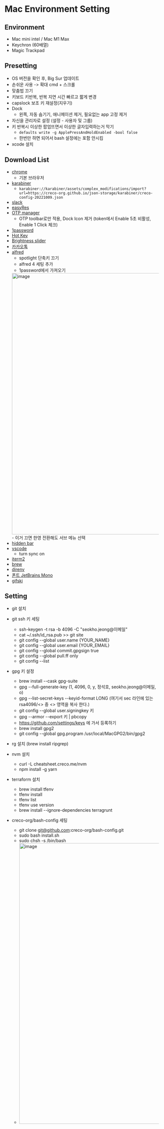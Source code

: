 # Mac Environment Setting

## Environment

- Mac mini intel / Mac M1 Max
- Keychron (60배열)
- Magic Trackpad

## Presetting

- OS 버전을 확인 후, Big Sur 업데이트
- 손쉬운 사용 -> 확대 cmd + 스크롤
- 맞춤법 끄기
- 키보드 키반복, 반복 지연 시간 빠르고 짧게 변경
- capslock 보조 키 재설정(지우기)
- Dock 
  - 왼쪽, 자동 숨기기, 애니메이션 제거, 필요없는 app 고정 제거
- 자신을 관리자로 설정 (설정 - 사용자 및 그룹)
- 키 반복시 이상한 팝업뜨면서 이상한 글자입력하는거 막기
  - `defaults write -g ApplePressAndHoldEnabled -bool false`
  - 한번만 하면 되어서 bash 설정에는 포함 안시킴
- xcode 설치

## Download List

- [chrome](https://www.google.co.kr/chrome)
  - 기본 브라우저
- [karabiner](https://karabiner-elements.pqrs.org)
  - `karabiner://karabiner/assets/complex_modifications/import?url=https://creco-org.github.io/json-storage/karabiner/creco-config-20221009.json`
- [slack](https://slack.com/intl/ko-kr/downloads/windows)
- [easyRes](https://apps.apple.com/kr/app/easyres/id688211836?mt=120)
- [OTP manager](https://apps.apple.com/us/app/otp-manager/id928941247)
  - OTP toolbar로만 적용, Dock Icon 제거 (token에서 Enable 5초 비활성, Enable 1 Click 체크)
- [1password](https://apps.apple.com/kr/app/1password-7-password-manager/id1333542190?mt=12)
- [Hot Key](https://apps.apple.com/kr/app/hotkey-app/id975890633?mt=12)
- [Brightness slider](https://apps.apple.com/kr/app/brightness-slider/id456624497?mt=12)
- [카카오톡](https://apps.apple.com/kr/app/%EC%B9%B4%EC%B9%B4%EC%98%A4%ED%86%A1/id869223134?mt=12)
- [alfred](https://www.alfredapp.com)
  - spotlight 단축키 끄기
  - alfred 4 세팅 추가
  - 1password에서 가져오기
  <img width="850" alt="image" src="https://user-images.githubusercontent.com/33514304/177676875-a1ae3c15-d1b5-4347-9d2c-e72e31f82949.png">
  - 이거 끄면 한영 전환해도 서브 메뉴 선택 
- [hidden bar](https://apps.apple.com/kr/app/hidden-bar/id1452453066?mt=12)
- [vscode](https://code.visualstudio.com/download)
  - turn sync on
- [iterm2](https://iterm2.com/)
- [brew](https://brew.sh/)
- [direnv](https://formulae.brew.sh/formula/direnv#default)
- [폰트 JetBrains Mono](https://www.jetbrains.com/ko-kr/lp/mono/)
- [gifski](https://gif.ski/)


## Setting

- git 설치

- git ssh 키 세팅
  - ssh-keygen -t rsa -b 4096 -C "seokho.jeong@이메일"
  - cat ~/.ssh/id_rsa.pub >> git site
  - git config --global user.name {YOUR_NAME}
  - git config --global user.email {YOUR_EMAIL}
  - git config --global commit.gpgsign true
  - git config --global pull.ff only
  - git config --list

- gpg 키 설정
  - brew install --cask gpg-suite
  - gpg --full-generate-key (1, 4096, 0, y, 정석호, seokho.jeong@이메일, o)
  - gpg --list-secret-keys --keyid-format LONG (여기서 sec 라인에 있는 rsa4096/<<KEY>> 중 <<KEY>> 영역을 복사 한다.)
  - git config --global user.signingkey 키
  - gpg --armor --export 키 | pbcopy
  - https://github.com/settings/keys 에 가서 등록하기
  - brew install gpg2
  - git config --global gpg.program /usr/local/MacGPG2/bin/gpg2

- rg 설치 (brew install ripgrep)

- nvm 설치
  - curl -L cheatsheet.creco.me/nvm
  - npm install -g yarn

- terraform 설치
  - brew install tfenv
  - tfenv install
  - tfenv list
  - tfenv use version
  - brew install --ignore-dependencies terragrunt

- creco-org/bash-config 세팅
  - git clone git@github.com:creco-org/bash-config.git
  - sudo bash install.sh
  - sudo chsh -s /bin/bash
  - <img width="913" alt="image" src="https://user-images.githubusercontent.com/33514304/187356256-74bc92d4-be45-4c05-9122-9fffd8ec8a26.png">



